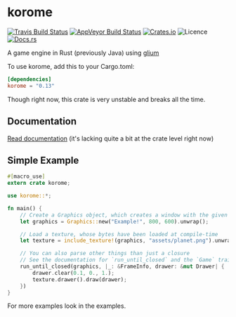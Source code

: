 # korome
[![Travis Build Status](https://img.shields.io/travis/LFalch/korome.svg?style=flat-square)](https://travis-ci.org/LFalch/korome)
[![AppVeyor Build Status](https://ci.appveyor.com/api/projects/status/github/LFalch/korome?branch=master&svg=true)](https://ci.appveyor.com/project/LFalch/korome)
[![Crates.io](https://img.shields.io/crates/v/korome.svg?style=flat-square)](https://crates.io/crates/korome)
![Licence](https://img.shields.io/crates/l/korome.svg?style=flat-square)
[![Docs.rs](https://docs.rs/korome/badge.svg)](https://docs.rs/korome)

A game engine in Rust (previously Java) using [glium](https://github.com/tomaka/glium)

To use korome, add this to your Cargo.toml:
```toml
[dependencies]
korome = "0.13"
```

Though right now, this crate is very unstable and breaks all the time.

## Documentation

[Read documentation](https://docs.rs/korome/) (it's lacking quite a bit at the crate level right now)

## Simple Example

```rust
#[macro_use]
extern crate korome;

use korome::*;

fn main() {
    // Create a Graphics object, which creates a window with the given title and dimensions
    let graphics = Graphics::new("Example!", 800, 600).unwrap();

    // Load a texture, whose bytes have been loaded at compile-time
    let texture = include_texture!(graphics, "assets/planet.png").unwrap();

    // You can also parse other things than just a closure
    // See the documentation for `run_until_closed` and the `Game` trait
    run_until_closed(graphics, |_: &FrameInfo, drawer: &mut Drawer| {
        drawer.clear(0.1, 0., 1.);
        texture.drawer().draw(drawer);
    })
}
```

For more examples look in the examples.
